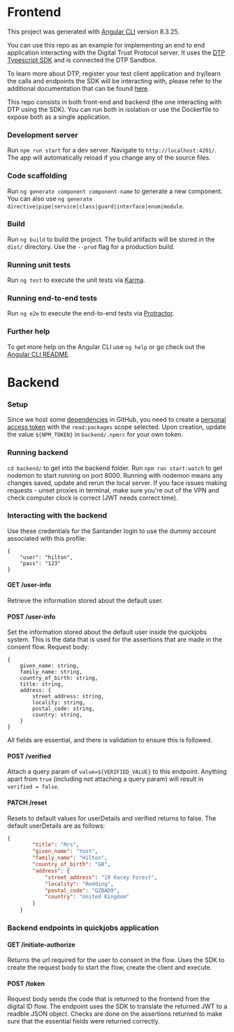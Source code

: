 # Frontend

This project was generated with [Angular CLI](https://github.com/angular/angular-cli) version 8.3.25.

You can use this repo as an example for implementing an end to end application interacting with the Digital Trust Protocol server. It uses the [DTP Typescript SDK](https://github.com/gruposantander/digital-trust-typescript-sdk) and is connected the DTP Sandbox.

To learn more about DTP, register your test client application and try/learn the calls and endpoints the SDK will be interacting with, please refer to the additional documentation that can be found [here](https://gruposantander.github.io/digital-trust-docs/).

This repo consists in both front-end and backend (the one interacting with DTP using the SDK). You can run both in isolation or use the Dockerfile to expose both as a single application.

### Development server

Run `npm run start` for a dev server. Navigate to `http://localhost:4201/`. The app will automatically reload if you change any of the source files.

### Code scaffolding

Run `ng generate component component-name` to generate a new component. You can also use `ng generate directive|pipe|service|class|guard|interface|enum|module`.

### Build

Run `ng build` to build the project. The build artifacts will be stored in the `dist/` directory. Use the `--prod` flag for a production build.

### Running unit tests

Run `ng test` to execute the unit tests via [Karma](https://karma-runner.github.io).

### Running end-to-end tests

Run `ng e2e` to execute the end-to-end tests via [Protractor](http://www.protractortest.org/).

### Further help

To get more help on the Angular CLI use `ng help` or go check out the [Angular CLI README](https://github.com/angular/angular-cli/blob/master/README.md).

# Backend

### Setup

Since we host some [dependencies](https://github.com/gruposantander/digital-trust-example-journey/blob/ab48fa797d5a5c7e34714cfcee473e28c3d65661/backend/package.json#L14) in GitHub, you need to create a [personal access token](https://docs.github.com/en/free-pro-team@latest/github/authenticating-to-github/creating-a-personal-access-token) with the `read:packages` scope selected. Upon creation, update the value `${NPM_TOKEN}` in `backend/.npmrc` for your own token.

### Running backend

`cd backend/` to get into the backend folder. Run `npm run start:watch` to get nodemon to start running on port 8000. Running with nodemon means any changes saved, update and rerun the local server. If you face issues making requests - unset proxies in terminal, make sure you're out of the VPN and check computer clock is correct (JWT needs correct time).

### Interacting with the backend

Use these credentials for the Santander login to use the dummy account associated with this profile: 
```
{
	"user": "hilton",
	"pass": "123"
}
```

####  GET /user-info
Retrieve the information stored about the default user. 

####  POST /user-info
Set the information stored about the default user inside the quickjobs system. This is the data that is used for the assertions that are made in the consent flow. Request body: 
```
{
    given_name: string,
    family_name: string,
    country_of_birth: string,
    title: string,
    address: {
        street_address: string,
        locality: string,
        postal_code: string,
        country: string,
    }
}
``` 
All fields are essential, and there is validation to ensure this is followed.

####  POST /verified
Attach a query param of `value=${VERIFIED_VALUE}` to this endpoint. Anything apart from `true` (including not attaching a query param) will result in `verified = false`.

#### PATCH /reset
Resets to default values for userDetails and verified returns to false. The default userDetails are as follows:

```json
{
        "title": "Mrs",
        "given_name": "Yost",
        "family_name": "Hilton",
        "country_of_birth": "GB",
        "address": {
            "street_address": "19 Kacey Forest",
            "locality": "Redding",
            "postal_code": "QZBAD9",
            "country": "United Kingdom"
        }
    }
```

### Backend endpoints in quickjobs application

#### GET /initiate-authorize
Returns the url required for the user to consent in the flow. Uses the SDK to create the request body to start the flow, create the client and execute.

#### POST /token
Request body sends the code that is returned to the frontend from the digital ID flow. The endpoint uses the SDK to translate the returned JWT to a readble JSON object. Checks are done on the assertions returned to make sure that the essential fields were returned correctly.
